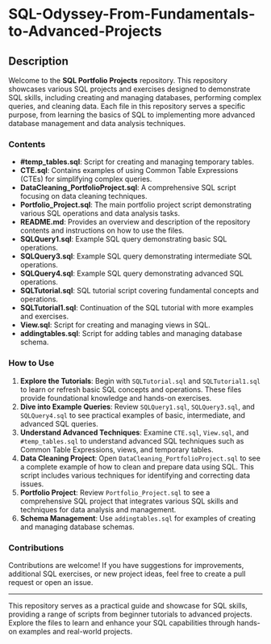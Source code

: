 # SQL-Odyssey-From-Fundamentals-to-Advanced-Projects

## Description

Welcome to the **SQL Portfolio Projects** repository. This repository showcases various SQL projects and exercises designed to demonstrate SQL skills, including creating and managing databases, performing complex queries, and cleaning data. Each file in this repository serves a specific purpose, from learning the basics of SQL to implementing more advanced database management and data analysis techniques.

### Contents

- **#temp_tables.sql**: Script for creating and managing temporary tables.
- **CTE.sql**: Contains examples of using Common Table Expressions (CTEs) for simplifying complex queries.
- **DataCleaning_PortfolioProject.sql**: A comprehensive SQL script focusing on data cleaning techniques.
- **Portfolio_Project.sql**: The main portfolio project script demonstrating various SQL operations and data analysis tasks.
- **README.md**: Provides an overview and description of the repository contents and instructions on how to use the files.
- **SQLQuery1.sql**: Example SQL query demonstrating basic SQL operations.
- **SQLQuery3.sql**: Example SQL query demonstrating intermediate SQL operations.
- **SQLQuery4.sql**: Example SQL query demonstrating advanced SQL operations.
- **SQLTutorial.sql**: SQL tutorial script covering fundamental concepts and operations.
- **SQLTutorial1.sql**: Continuation of the SQL tutorial with more examples and exercises.
- **View.sql**: Script for creating and managing views in SQL.
- **addingtables.sql**: Script for adding tables and managing database schema.

### How to Use

1. **Explore the Tutorials**: Begin with `SQLTutorial.sql` and `SQLTutorial1.sql` to learn or refresh basic SQL concepts and operations. These files provide foundational knowledge and hands-on exercises.
2. **Dive into Example Queries**: Review `SQLQuery1.sql`, `SQLQuery3.sql`, and `SQLQuery4.sql` to see practical examples of basic, intermediate, and advanced SQL queries.
3. **Understand Advanced Techniques**: Examine `CTE.sql`, `View.sql`, and `#temp_tables.sql` to understand advanced SQL techniques such as Common Table Expressions, views, and temporary tables.
4. **Data Cleaning Project**: Open `DataCleaning_PortfolioProject.sql` to see a complete example of how to clean and prepare data using SQL. This script includes various techniques for identifying and correcting data issues.
5. **Portfolio Project**: Review `Portfolio_Project.sql` to see a comprehensive SQL project that integrates various SQL skills and techniques for data analysis and management.
6. **Schema Management**: Use `addingtables.sql` for examples of creating and managing database schemas.

### Contributions

Contributions are welcome! If you have suggestions for improvements, additional SQL exercises, or new project ideas, feel free to create a pull request or open an issue.

---

This repository serves as a practical guide and showcase for SQL skills, providing a range of scripts from beginner tutorials to advanced projects. Explore the files to learn and enhance your SQL capabilities through hands-on examples and real-world projects.

